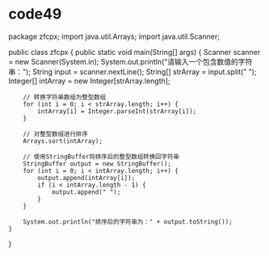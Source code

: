 # code49
package zfcpx;
import java.util.Arrays;
import java.util.Scanner;

public class zfcpx {
    public static void main(String[] args) {
        Scanner scanner = new Scanner(System.in);
        System.out.println("请输入一个包含数值的字符串：");
        String input = scanner.nextLine();
        String[] strArray = input.split(" ");
        Integer[] intArray = new Integer[strArray.length];

        // 转换字符串数组为整型数组
        for (int i = 0; i < strArray.length; i++) {
            intArray[i] = Integer.parseInt(strArray[i]);
        }

        // 对整型数组进行排序
        Arrays.sort(intArray);

        // 使用StringBuffer将排序后的整型数组转换回字符串
        StringBuffer output = new StringBuffer();
        for (int i = 0; i < intArray.length; i++) {
            output.append(intArray[i]);
            if (i < intArray.length - 1) {
                output.append(" ");
            }
        }

        System.out.println("排序后的字符串为：" + output.toString());
    }
}
